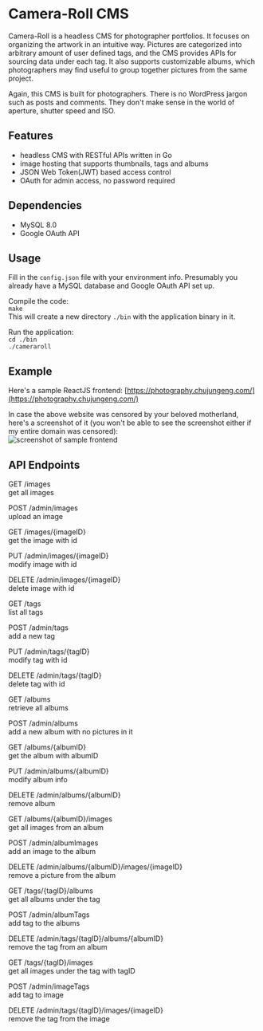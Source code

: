 
# Camera-Roll CMS

Camera-Roll is a headless CMS for photographer portfolios.
It focuses on organizing the artwork in an intuitive way. 
Pictures are categorized into arbitrary amount of user defined tags, 
and the CMS provides APIs for sourcing data under each tag. 
It also supports customizable albums, 
which photographers may find useful to group together pictures from the same project.

Again, this CMS is built for photographers.
There is no WordPress jargon such as posts and comments.
They don't make sense in the world of aperture, shutter speed and ISO.

## Features

- headless CMS with RESTful APIs written in Go
- image hosting that supports thumbnails, tags and albums
- JSON Web Token(JWT) based access control
- OAuth for admin access, no password required

## Dependencies

- MySQL 8.0
- Google OAuth API

## Usage

Fill in the `config.json` file with your environment info.
Presumably you already have a MySQL database and Google OAuth API set up. 

Compile the code:  
`make`  
This will create a new directory `./bin` with the application binary in it.  

Run the application:  
`cd ./bin`  
`./cameraroll`  

## Example

Here's a sample ReactJS frontend: [https://photography.chujungeng.com/](https://photography.chujungeng.com/)  

In case the above website was censored by your beloved motherland, here's a screenshot of it (you won't be able to see the screenshot either if my entire domain was censored):  
![screenshot of sample frontend](https://chujungeng.com/cameraroll/assets/7b6581cc-2794-48c7-a879-12ea20f246df.jpg)  

## API Endpoints

GET /images  
get all images  

POST /admin/images  
upload an image  

GET /images/{imageID}  
get the image with id  

PUT /admin/images/{imageID}  
modify image with id  

DELETE /admin/images/{imageID}  
delete image with id  

GET /tags  
list all tags  

POST /admin/tags  
add a new tag  

PUT /admin/tags/{tagID}  
modify tag with id  

DELETE /admin/tags/{tagID}  
delete tag with id  

GET /albums  
retrieve all albums  

POST /admin/albums  
add a new album with no pictures in it  

GET /albums/{albumID}  
get the album with albumID  

PUT /admin/albums/{albumID}  
modify album info  

DELETE /admin/albums/{albumID}  
remove album  

GET /albums/{albumID}/images  
get all images from an album  

POST /admin/albumImages  
add an image to the album  

DELETE /admin/albums/{albumID}/images/{imageID}  
remove a picture from the album  

GET /tags/{tagID}/albums  
get all albums under the tag  

POST /admin/albumTags  
add tag to the albums  

DELETE /admin/tags/{tagID}/albums/{albumID}  
remove the tag from an album  

GET /tags/{tagID}/images  
get all images under the tag with tagID  

POST /admin/imageTags  
add tag to image  

DELETE /admin/tags/{tagID}/images/{imageID}  
remove the tag from the image  
